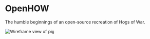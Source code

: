# OpenHOW
The humble beginnings of an open-source recreation of Hogs of War.

![Wireframe view of pig](https://github.com/TalonBraveInfo/HogViewer/blob/master/preview/wireframe00.png?raw=true)
